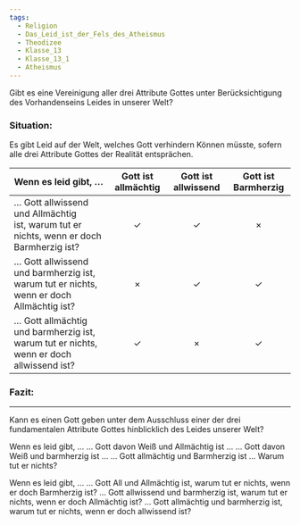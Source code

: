 ```yaml
---
tags:
  - Religion
  - Das_Leid_ist_der_Fels_des_Atheismus
  - Theodizee
  - Klasse_13
  - Klasse_13_1
  - Atheismus
---
```

Gibt es eine Vereinigung aller drei Attribute Gottes unter Berücksichtigung des Vorhandenseins Leides in unserer Welt?

### Situation:
Es gibt Leid auf der Welt, welches Gott verhindern Können müsste, sofern alle drei Attribute Gottes der Realität entsprächen.

| Wenn es leid gibt, …                                                                        | Gott ist allmächtig | Gott ist allwissend | Gott ist Barmherzig |
| ------------------------------------------------------------------------------------------- | ------------------- | ------------------- | ------------------- |
| … Gott allwissend und Allmächtig ist, warum tut er nichts, wenn er doch Barmherzig ist?<br> | $$\checkmark$$      | $$\checkmark$$      | $$\times$$          |
| … Gott allwissend und barmherzig ist, warum tut er nichts, wenn er doch Allmächtig ist?     | $$\times$$          | $$\checkmark$$      | $$\checkmark$$      |
| … Gott allmächtig und barmherzig ist, warum tut er nichts, wenn er doch allwissend ist?     | $$\checkmark$$      | $$\times$$          | $$\checkmark$$      |

### Fazit:


---


Kann es einen Gott geben unter dem Ausschluss einer der drei fundamentalen Attribute Gottes hinblicklich des Leides unserer Welt?


Wenn es leid gibt, …
	… Gott davon Weiß und Allmächtig ist …
	… Gott davon Weiß und barmherzig ist …
	… Gott allmächtig und Barmherzig ist
… Warum tut er nichts?


Wenn es leid gibt, …
… Gott All und Allmächtig ist, warum tut er nichts, wenn er doch Barmherzig ist?
… Gott allwissend und barmherzig ist, warum tut er nichts, wenn er doch Allmächtig ist?
… Gott allmächtig und barmherzig ist, warum tut er nichts, wenn er doch allwissend ist?